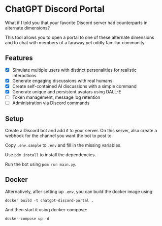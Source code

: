 # ChatGPT Discord Portal
What if I told you that your favorite Discord server had counterparts in alternate dimensions?

This tool allows you to open a portal to one of these alternate dimensions and to chat
with members of a faraway yet oddly familiar community.

## Features
- [X] Simulate multiple users with distinct personalities for realistic interactions
- [X] Generate engaging discussions with real humans
- [X] Create self-contained AI discussions with a simple command
- [X] Generate unique and persistent avatars using DALL-E
- [ ] Token management, message log retention
- [ ] Administration via Discord commands

## Setup
Create a Discord bot and add it to your server.
On this server, also create a webhook for the channel you want the bot to post to.

Copy `.env.sample` to `.env` and fill in the missing variables.

Use `pdm install` to install the dependencies.

Run the bot using `pdm run main.py`.

## Docker
Alternatively, after setting up `.env`, you can build the docker image using:
```shell
docker build -t chatgpt-discord-portal .
```

And then start it using docker-compose:
```shell
docker-compose up -d
```
